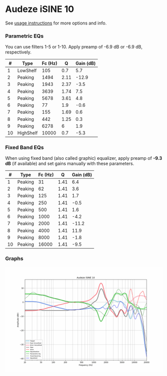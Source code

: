 # Audeze iSINE 10
See [usage instructions](https://github.com/jaakkopasanen/AutoEq#usage) for more options and info.

### Parametric EQs
You can use filters 1-5 or 1-10. Apply preamp of -6.9 dB or -6.9 dB, respectively.

|   # | Type      |   Fc (Hz) |    Q |   Gain (dB) |
|-----|-----------|-----------|------|-------------|
|   1 | LowShelf  |       105 | 0.7  |         5.7 |
|   2 | Peaking   |      1494 | 2.11 |       -12.9 |
|   3 | Peaking   |      1943 | 2.37 |        -3.5 |
|   4 | Peaking   |      3639 | 1.74 |         7.5 |
|   5 | Peaking   |      5678 | 3.61 |         4.8 |
|   6 | Peaking   |        77 | 1.9  |        -0.6 |
|   7 | Peaking   |       155 | 1.69 |         0.6 |
|   8 | Peaking   |       442 | 1.25 |         0.3 |
|   9 | Peaking   |      6278 | 6    |         1.9 |
|  10 | HighShelf |     10000 | 0.7  |        -5.3 |

### Fixed Band EQs
When using fixed band (also called graphic) equalizer, apply preamp of **-9.3 dB** (if available) and set gains manually with these parameters.

|   # | Type    |   Fc (Hz) |    Q |   Gain (dB) |
|-----|---------|-----------|------|-------------|
|   1 | Peaking |        31 | 1.41 |         6.4 |
|   2 | Peaking |        62 | 1.41 |         3.6 |
|   3 | Peaking |       125 | 1.41 |         1.7 |
|   4 | Peaking |       250 | 1.41 |        -0.5 |
|   5 | Peaking |       500 | 1.41 |         1.6 |
|   6 | Peaking |      1000 | 1.41 |        -4.2 |
|   7 | Peaking |      2000 | 1.41 |       -11.2 |
|   8 | Peaking |      4000 | 1.41 |        11.9 |
|   9 | Peaking |      8000 | 1.41 |        -1.8 |
|  10 | Peaking |     16000 | 1.41 |        -9.5 |

### Graphs
![](./Audeze%20iSINE%2010.png)
